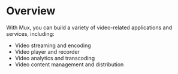 # Overview

With Mux, you can build a variety of video-related applications and services, including:

- Video streaming and encoding
- Video player and recorder
- Video analytics and transcoding
- Video content management and distribution
